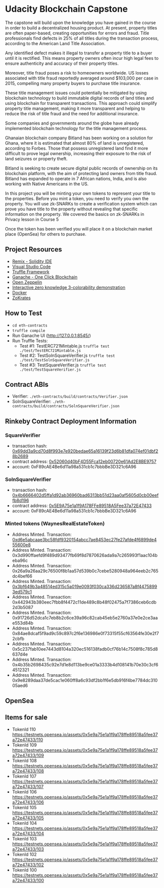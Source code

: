 # Udacity Blockchain Capstone

The capstone will build upon the knowledge you have gained in the course in order to build a decentralized housing product.
At present, property titles are often paper-based, creating opportunities for errors and fraud. Title professionals find defects in 25% of all titles during the transaction process, according to the American Land Title Association.

Any identified defect makes it illegal to transfer a property title to a buyer until it is rectified. This means property owners often incur high legal fees to ensure authenticity and accuracy of their property titles.

Moreover, title fraud poses a risk to homeowners worldwide. US losses associated with title fraud reportedly averaged around $103,000 per case in 2015, compelling many property buyers to purchase title insurance.

These title management issues could potentially be mitigated by using blockchain technology to build immutable digital records of land titles and using blockchain for transparent transactions. This approach could simplify property title management, making it more transparent and helping to reduce the risk of title fraud and the need for additional insurance.

Some companies and governments around the globe have already implemented blockchain technology for the title management process.

Ghanaian blockchain company Bitland has been working on a solution for Ghana, where it is estimated that almost 80% of land is unregistered, according to Forbes. Those that possess unregistered land find it more difficult to prove legal ownership, increasing their exposure to the risk of land seizures or property theft.

Bitland is seeking to create secure digital public records of ownership on its blockchain platform, with the aim of protecting land owners from title fraud. Bitland has expanded to operate in 7 African nations, India, and is also working with Native Americans in the US.

In this project you will be minting your own tokens to represent your title to the properties. Before you mint a token, you need to verify you own the property. You will use zk-SNARKs to create a verification system which can prove you have title to the property without revealing that specific information on the property. We covered the basics on zk-SNARKs in Privacy lesson in Course 5

Once the token has been verified you will place it on a blockchain market place (OpenSea) for others to purchase.

## Project Resources

* [Remix - Solidity IDE](https://remix.ethereum.org/)
* [Visual Studio Code](https://code.visualstudio.com/)
* [Truffle Framework](https://truffleframework.com/)
* [Ganache - One Click Blockchain](https://truffleframework.com/ganache)
* [Open Zeppelin ](https://openzeppelin.org/)
* [Interactive zero knowledge 3-colorability demonstration](http://web.mit.edu/~ezyang/Public/graph/svg.html)
* [Docker](https://docs.docker.com/install/)
* [ZoKrates](https://github.com/Zokrates/ZoKrates)

## How to Test
- `cd eth-contracts`
- `truffle compile`
- Run Ganache UI (http://127.0.0.1:8545/)
- Run Truffle Tests:
     - Test #1: TestERC721Mintable.js
     `truffle test ./test/TestERC721Mintable.js`
     - Test #2: TestSolnSquareVerifier.js
     `truffle test ./test/TestSolnSquareVerifier.js`
     - Test #3: TestSquareVerifier.js
     `truffle test ./test/TestSquareVerifier.js`

## Contract ABIs
- Verifier: `./eth-contracts/build/contracts/Verifier.json`
- SolnSquareVerifier: `./eth-contracts/build/contracts/SolnSquareVerifier.json`

## Rinkeby Contract Deployment Information

### SquareVerifier
- transaction hash:    [0x69dd3a9cd70d8f993e7e920bedae65a16139f23d6b81dfa074ef01dbf28b2689](https://rinkeby.etherscan.io/tx/0x69dd3a9cd70d8f993e7e920bedae65a16139f23d6b81dfa074ef01dbf28b2689)
- contract address:    [0x52060d40bF4D55Fca12eb00720e61Ad2E8BE9757](https://rinkeby.etherscan.io/address/0x52060d40bF4D55Fca12eb00720e61Ad2E8BE9757)
- account:             0xF89cAE4Be6d11a98a531cb1c7bbbBe3D321c6A96

### SolnSquareVerifier
- transaction hash:    [0x4b6666402d5ffa1d92ab36960bad6313bb51d23aa0af5605d0cb00eeffb8d196](https://rinkeby.etherscan.io/tx/0x4b6666402d5ffa1d92ab36960bad6313bb51d23aa0af5605d0cb00eeffb8d196)
- contract address:    [0x5E9A75e1a1f9A178FFe89518A5Fee37a72E47433](https://rinkeby.etherscan.io/address/0x5E9A75e1a1f9A178FFe89518A5Fee37a72E47433)
- account:             0xF89cAE4Be6d11a98a531cb1c7bbbBe3D321c6A96

### Minted tokens (WaynesRealEstateToken)

- Address Minted. Transaction: [0xd6e5abcaae3bc58fdf9320154abcc7ae8453ec27fe27afde4f6899de455600e8](https://rinkeby.etherscan.io/tx/0xd6e5abcaae3bc58fdf9320154abcc7ae8453ec27fe27afde4f6899de455600e8)
- Address Minted. Transaction: 0x3d990ffaefd9f489d93477fb69f8d7870626ada9a7c265993f1aac104beba96c
- Address Minted. Transaction: 0x26a9a26aa29c76500f8b1aa57d539b0c7cebe5280948a964eeb2c765dc4bef66
- Address Minted. Transaction: [0x3bf649b3a48514ed315c5a019e0093f030ca336d236587a8f44758993ed579c1](https://rinkeby.etherscan.io/tx/0x3bf649b3a48514ed315c5a019e0093f030ca336d236587a8f44758993ed579c1)
- Address Minted. Transaction: 0x442943b380eec7fbb8f4472c11de489c8b48f02475a7f7386ceb6cdb2d3b5087
- Address Minted. Transaction: 0x91726d52dca1c7eb8b2c6ce39a96c82cab45eb5e2760a37e0e2ce3aae553d84b
- Address Minted. Transaction: 0x84ae8dcaf5f9ad9c59c897c2f6e136986e0f73315f55cf63564fe30e2f72cbfb
- Address Minted. Transaction: 0x5c237fab10ee7443d8104a320ec516138fadb0cf76b14c7508f8c785d8637d4e
- Address Minted. Transaction: 0x4b35b2698435c92e7d1e8d113be9ce01a3333b4d108141b70e30c3cf64512321
- Address Minted. Transaction: 0x9e8289daa37de5cac1e060ff8a6c93df2bb1f6e5db916f4be7784dc31005aed6

## OpenSea

## Items for sale
- TokenId 110  https://testnets.opensea.io/assets/0x5e9a75e1a1f9a178ffe89518a5fee37a72e47433/110
- TokenId 109  https://testnets.opensea.io/assets/0x5e9a75e1a1f9a178ffe89518a5fee37a72e47433/109
- TokenId 108  https://testnets.opensea.io/assets/0x5e9a75e1a1f9a178ffe89518a5fee37a72e47433/108
- TokenId 107  https://testnets.opensea.io/assets/0x5e9a75e1a1f9a178ffe89518a5fee37a72e47433/107
- TokenId 106  https://testnets.opensea.io/assets/0x5e9a75e1a1f9a178ffe89518a5fee37a72e47433/106
- TokenId 105  https://testnets.opensea.io/assets/0x5e9a75e1a1f9a178ffe89518a5fee37a72e47433/105
- TokenId 104  https://testnets.opensea.io/assets/0x5e9a75e1a1f9a178ffe89518a5fee37a72e47433/104
- TokenId 103  https://testnets.opensea.io/assets/0x5e9a75e1a1f9a178ffe89518a5fee37a72e47433/103
- TokenId 102  https://testnets.opensea.io/assets/0x5e9a75e1a1f9a178ffe89518a5fee37a72e47433/102
- TokenId 100  https://testnets.opensea.io/assets/0x5e9a75e1a1f9a178ffe89518a5fee37a72e47433/100
